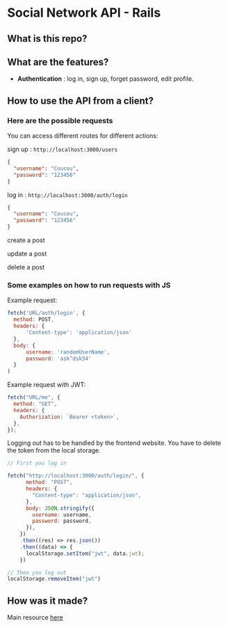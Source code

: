 # Social Network API - Rails

## What is this repo?

## What are the features?

- **Authentication** : log in, sign up, forget password, edit profile.

## How to use the API from a client?

### Here are the possible requests

You can access different routes for different actions:

sign up : `http://localhost:3000/users`

```json
{
  "username": "Coucou",
  "password": "123456"
}
```

log in : `http://localhost:3000/auth/login`

```json
{
  "username": "Coucou",
  "password": "123456"
}
```

create a post

update a post

delete a post

### Some examples on how to run requests with JS

Example request:

```js
fetch('URL/auth/login', {
  method: POST,
  headers: {
      'Content-type': 'application/json'
  },
  body: {
      username: 'randomUserName',
      password: 'ask^dsk34'
  }
)
```

Example request with JWT:

```js
fetch("URL/me", {
  method: "GET",
  headers: {
    Authorization: `Bearer <token>`,
  },
});
```

Logging out has to be handled by the frontend website. You have to delete the token from the local storage.

```js
// First you log in

fetch("http://localhost:3000/auth/login/", {
      method: "POST",
      headers: {
        "Content-type": "application/json",
      },
      body: JSON.stringify({
        username: username,
        password: password,
      }),
    })
    .then((res) => res.json())
    .then((data) => {
      localStorage.setItem("jwt", data.jwt);
    })

// Then you log out
localStorage.removeItem("jwt")
```

## How was it made?

Main resource [here](https://dev.to/mohhossain/a-complete-guide-to-rails-authentication-using-jwt-403p)
